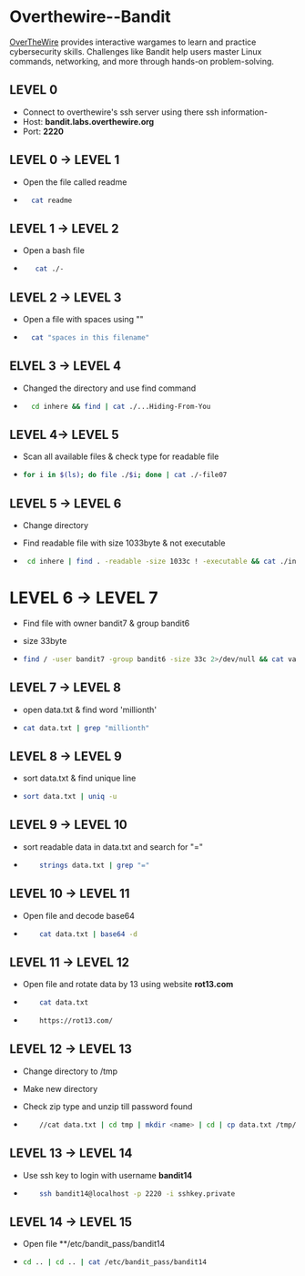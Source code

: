 # Overthewire--Bandit
[OverTheWire](https://overthewire.org/wargames/bandit/) provides interactive wargames to learn and practice cybersecurity skills. Challenges like Bandit help users master Linux commands, networking, and more through hands-on problem-solving.


## LEVEL 0

- Connect to overthewire's ssh server using there ssh information-
- Host: **bandit.labs.overthewire.org**
- Port: **2220**

## LEVEL 0 -> LEVEL 1

- Open the file called readme

- ```bash
    cat readme
  ```

## LEVEL 1 -> LEVEL 2

- Open a bash file

- ```bash
     cat ./-
  ```

## LEVEL 2 -> LEVEL 3

- Open a file with spaces using ""

- ```bash
    cat "spaces in this filename"
  ```    

## ELVEL 3 -> LEVEL 4

- Changed the directory and use find command

- ```bash
    cd inhere && find | cat ./...Hiding-From-You
  ```

## LEVEL 4-> LEVEL 5

- Scan all available files & check type for readable file
 
- ```bash
  for i in $(ls); do file ./$i; done | cat ./-file07
  ```

## LEVEL 5 -> LEVEL 6

- Change directory 
- Find readable file with size 1033byte & not executable 

- ```bash
   cd inhere | find . -readable -size 1033c ! -executable && cat ./inhere/maybehere07/.file2
  ```

# LEVEL 6 -> LEVEL 7

- Find file with owner bandit7 & group bandit6
- size 33byte

- ```bash
  find / -user bandit7 -group bandit6 -size 33c 2>/dev/null && cat var/lib/dpkg/info/bandit7.password
  ```

## LEVEL 7 -> LEVEL 8

- open data.txt & find word 'millionth'

- ```bash
  cat data.txt | grep "millionth"
  ````

## LEVEL 8 -> LEVEL 9

- sort data.txt & find unique line

- ```bash
  sort data.txt | uniq -u
  ```

## LEVEL 9 -> LEVEL 10

- sort readable data in data.txt and search for "="

- ```bash
      strings data.txt | grep "="
  ```

## LEVEL 10 -> LEVEL 11

- Open file and decode base64

- ```bash
      cat data.txt | base64 -d
  ```

## LEVEL 11 -> LEVEL 12

- Open file and rotate data by 13 using website **rot13.com**

- ```bash
      cat data.txt 
  ```
- ```bash
      https://rot13.com/
  ```

## LEVEL 12 -> LEVEL 13

- Change directory to /tmp
- Make new directory
- Check zip type and unzip till password found

- ```bash
      //cat data.txt | cd tmp | mkdir <name> | cd | cp data.txt /tmp/<name> | cd /tmp/<name> | ls | cat data.txt | xxd -r > <name> | file <name> | mv <name> <name>.gz | gzip -d <name>.gz | mv <name> <name>.bz2 | bzip2 -d <name>.bz2 | mv <name> <name>.gz | gzip -d <name>.gz |  tar -xvf <name> | tar -xvf data5.bin | mv data6.bin data6.bin.bz2 | bzip2 -d data6.bin.bz2 | tar -xvf data6.bin | mv data8.bin data8.bin.gz | gzip -d data8.bin.gz | cat data8.bin
  ```

## LEVEL 13 -> LEVEL 14

- Use ssh key to login with username **bandit14**

- ```bash
      ssh bandit14@localhost -p 2220 -i sshkey.private
  ```

## LEVEL 14 -> LEVEL 15

- Open file **/etc/bandit_pass/bandit14

- ```bash
  cd .. | cd .. | cat /etc/bandit_pass/bandit14
  ```
  

  
      
  
  
